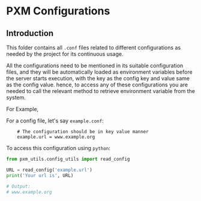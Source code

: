 # PXM Configurations

## Introduction

This folder contains all `.conf` files related to different configurations as needed by the project for its continuous
usage.

All the configurations need to be mentioned in its suitable configuration files, and they will be automatically loaded
as environment variables before the server starts execution, with the key as the config key and value same as the config
value. hence, to access any of these configurations you are needed to call the relevant method to retrieve environment
variable from the system.

For Example,

For a config file, let's say `example.conf`:

```
    # The configuration should be in key value manner
    example.url = www.example.org
```

To access this configuration using `python`:

```python
from pxm_utils.config_utils import read_config

URL = read_config('example.url')
print('Your url is', URL)

# Output:
# www.example.org
```
